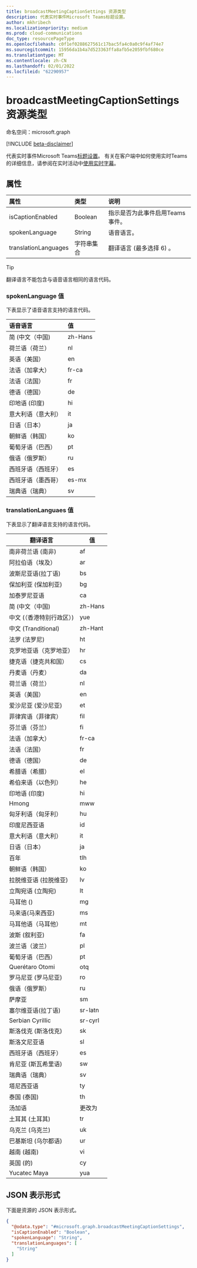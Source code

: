 ```yaml
---
title: broadcastMeetingCaptionSettings 资源类型
description: 代表实时事件Microsoft Teams标题设置。
author: mkhribech
ms.localizationpriority: medium
ms.prod: cloud-communications
doc_type: resourcePageType
ms.openlocfilehash: c0f1ef0288627561c17bac5fa4c0a0c9f4af74e7
ms.sourcegitcommit: 15956da1b4a7d523363ffa8afb5e2059fbf680ce
ms.translationtype: MT
ms.contentlocale: zh-CN
ms.lasthandoff: 02/01/2022
ms.locfileid: "62290957"
---
```

# <a name="broadcastmeetingcaptionsettings-resource-type"></a>broadcastMeetingCaptionSettings 资源类型

命名空间：microsoft.graph

[!INCLUDE [beta-disclaimer](../../includes/beta-disclaimer.md)]

代表实时事件Microsoft Teams[标题设置](/microsoftteams/teams-live-events/what-are-teams-live-events)。 有关在客户端中如何使用实时Teams的详细信息，请参阅在实时活动中[使用实时字幕](https://support.microsoft.com/office/use-live-captions-in-a-live-event-1d6778d4-6c65-4189-ab13-e2d77beb9e2a)。

## <a name="properties"></a>属性

| 属性             | 类型              | 说明                                                     |
|:---------------------|:------------------|:----------------------------------------------------------------|
| isCaptionEnabled     | Boolean           | 指示是否为此事件启用Teams事件。 |
| spokenLanguage       | String            | 语音语言。                                            |
| translationLanguages | 字符串集合 | 翻译语言 (最多选择 6) 。                     |

> [!TIP]
>
> 翻译语言不能包含与语音语言相同的语言代码。

### <a name="spokenlanguage-values"></a>spokenLanguage 值

下表显示了语音语言支持的语言代码。

| 语音语言           | 值   |
|:--------------------------|:--------|
| 简 (中文（中国)  | zh-Hans |
| 荷兰语（荷兰）       | nl      |
| 英语（美国）   | en      |
| 法语（加拿大）           | fr-ca   |
| 法语（法国）           | fr      |
| 德语（德国）          | de      |
| 印地语 (印度)              | hi      |
| 意大利语（意大利）           | it      |
| 日语（日本）          | ja      |
| 朝鲜语（韩国）            | ko      |
| 葡萄牙语（巴西）       | pt      |
| 俄语（俄罗斯）          | ru      |
| 西班牙语（西班牙）           | es      |
| 西班牙语（墨西哥）          | es-mx   |
| 瑞典语（瑞典）          | sv      |

### <a name="translationlanguaes-values"></a>translationLanguaes 值

下表显示了翻译语言支持的语言代码。

| 翻译语言                     | 值   |
|------------------------------------------|---------|
| 南非荷兰语 (南非)                  | af      |
| 阿拉伯语（埃及）                           | ar      |
| 波斯尼亚语(拉丁语)                          | bs      |
| 保加利亚 (保加利亚)                      | bg      |
| 加泰罗尼亚语                                  | ca      |
| 简 (中文（中国)                 | zh-Hans |
| 中文 (（香港特别行政区）)  | yue     |
| 中文 (Tranditional)                    | zh-Hant |
| 法罗 (法罗尼)                            | ht      |
| 克罗地亚语（克罗地亚）                       | hr      |
| 捷克语（捷克共和国）                   | cs      |
| 丹麦语（丹麦）                         | da      |
| 荷兰语（荷兰）                      | nl      |
| 英语（美国）                  | en      |
| 爱沙尼亚 (爱沙尼亚)                        | et      |
| 菲律宾语（菲律宾）                   | fil     |
| 芬兰语（芬兰）                        | fi      |
| 法语（加拿大）                          | fr-ca   |
| 法语（法国）                          | fr      |
| 德语（德国）                         | de      |
| 希腊语（希腊）                           | el      |
| 希伯来语（以色列）                          | he      |
| 印地语 (印度)                             | hi      |
| Hmong                                    | mww     |
| 匈牙利语（匈牙利）                      | hu      |
| 印度尼西亚语                               | id      |
| 意大利语（意大利）                          | it      |
| 日语（日本）                         | ja      |
| 百年                                  | tlh     |
| 朝鲜语（韩国）                           | ko      |
| 拉脱维亚语 (拉脱维亚)                          | lv      |
| 立陶宛语 (立陶宛)                    | lt      |
| 马耳他 ()                     | mg      |
| 马来语(马来西亚)                         | ms      |
| 马耳他语（马耳他）                          | mt      |
| 波斯 (叙利亚)                            | fa      |
| 波兰语（波兰）                          | pl      |
| 葡萄牙语（巴西）                      | pt      |
| Querétaro Otomi                          | otq     |
| 罗马尼亚 (罗马尼亚)                        | ro      |
| 俄语（俄罗斯）                         | ru      |
| 萨摩亚                                   | sm      |
| 塞尔维亚语(拉丁语)                          | sr-latn |
| Serbian Cyrillic                         | sr-cyrl |
| 斯洛伐克 (斯洛伐克)                         | sk      |
| 斯洛文尼亚语                                | sl      |
| 西班牙语（西班牙）                          | es      |
| 肯尼亚 (斯瓦希里语)                           | sw      |
| 瑞典语（瑞典）                         | sv      |
| 塔尼西亚语                                 | ty      |
| 泰国 (泰国)                           | th      |
| 汤加语                                   | 更改为      |
| 土耳其 (土耳其)                          | tr      |
| 乌克兰 (乌克兰)                       | uk      |
| 巴基斯坦 (乌尔都语)       | ur      |
| 越南 (越南)                      | vi      |
| 英国 (的)                    | cy      |
| Yucatec Maya                             | yua     |

## <a name="json-representation"></a>JSON 表示形式

下面是资源的 JSON 表示形式。
<!-- {
  "blockType": "resource",
  "@odata.type": "microsoft.graph.broadcastMeetingCaptionSettings"
}
-->

``` json
{
  "@odata.type": "#microsoft.graph.broadcastMeetingCaptionSettings",
  "isCaptionEnabled": "Boolean",
  "spokenLanguage": "String",
  "translationLanguages": [
    "String"
  ]
}
```
